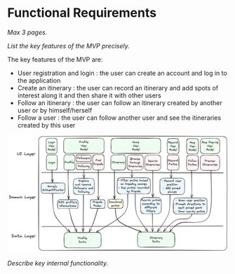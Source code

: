# Functional Requirements

*Max 3 pages.*

*List the key features of the MVP precisely.*

The key features of the MVP are:

- User registration and login : the user can create an account and log in to the application
- Create an itinerary : the user can record an itinerary and add spots of interest along it and then 
share it with other users
- Follow an itinerary : the user can follow an itinerary created by another user or by himself/herself
- Follow a user : the user can follow another user and see the itineraries created by this user


![Architecture Diagram](./architecture_diagram.png)

*Describe key internal functionality.*

